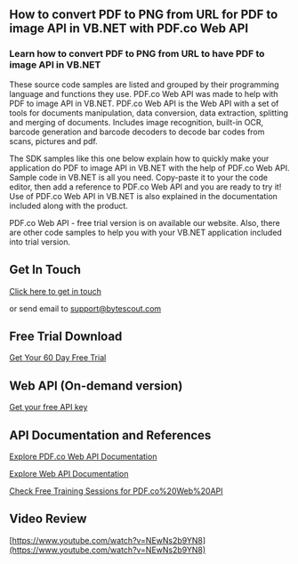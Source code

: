 ## How to convert PDF to PNG from URL for PDF to image API in VB.NET with PDF.co Web API

### Learn how to convert PDF to PNG from URL to have PDF to image API in VB.NET

These source code samples are listed and grouped by their programming language and functions they use. PDF.co Web API was made to help with PDF to image API in VB.NET. PDF.co Web API is the Web API with a set of tools for documents manipulation, data conversion, data extraction, splitting and merging of documents. Includes image recognition, built-in OCR, barcode generation and barcode decoders to decode bar codes from scans, pictures and pdf.

The SDK samples like this one below explain how to quickly make your application do PDF to image API in VB.NET with the help of PDF.co Web API. Sample code in VB.NET is all you need. Copy-paste it to your the code editor, then add a reference to PDF.co Web API and you are ready to try it! Use of PDF.co Web API in VB.NET is also explained in the documentation included along with the product.

PDF.co Web API - free trial version is on available our website. Also, there are other code samples to help you with your VB.NET application included into trial version.

## Get In Touch

[Click here to get in touch](https://bytescout.zendesk.com/hc/en-us/requests/new?subject=PDF.co%20Web%20API%20Question)

or send email to [support@bytescout.com](mailto:support@bytescout.com?subject=PDF.co%20Web%20API%20Question) 

## Free Trial Download

[Get Your 60 Day Free Trial](https://bytescout.com/download/web-installer?utm_source=github-readme)

## Web API (On-demand version)

[Get your free API key](https://pdf.co/documentation/api?utm_source=github-readme)

## API Documentation and References

[Explore PDF.co Web API Documentation](https://bytescout.com/documentation/index.html?utm_source=github-readme)

[Explore Web API Documentation](https://pdf.co/documentation/api?utm_source=github-readme)

[Check Free Training Sessions for PDF.co%20Web%20API](https://academy.bytescout.com/)

## Video Review

[https://www.youtube.com/watch?v=NEwNs2b9YN8](https://www.youtube.com/watch?v=NEwNs2b9YN8)